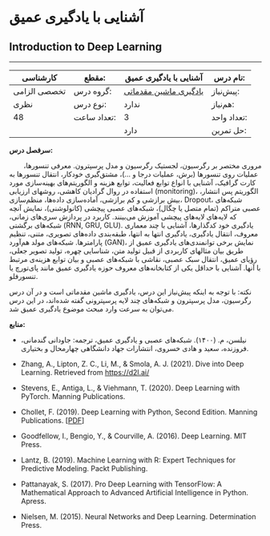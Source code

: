# آشنایی با یادگیری عمیق
## Introduction to Deep Learning
_______________________________________________________________________________
| کارشناسی     | مقطع:       | آشنایی با یادگیری عمیق                                               | نام درس:    |
| ------------ | ----------- | -------------------------------------------------------------------- | ----------- |
| تخصصی الزامی | گروه درس:   | [یادگیری ماشین مقدماتی](../mandatory/Elementary-Machine-Learning.md) | پیش‌نیاز:   |
| نظری         | نوع درس:    | ندارد                                                                | هم‌نیاز:    |
| 48           | تعداد ساعت: | 3                                                                    | تعداد واحد: |
|              |             |  دارد                                                                | حل تمرین:   |

**سرفصل درس:**

`    `مروری مختصر بر رگرسیون، لجستیک رگرسیون و مدل پرسپترون. معرفی تنسورها، عملیات روی تنسورها (برش، عملیات درجا و ...)، مشتق‌گیری خودکار، انتقال تنسورها به کارت گرافیک، آشنایی با انواع توابع فعالیت، توابع هزینه و الگوریتم‌های بهینه‌سازی مورد استفاده در روال گرادیان کاهشی، روشهای ارزیابی (monitoring)، الگوریتم پس انتشار، بیش برازشی و کم برازشی، آماده‌سازی داده‌ها،  منظم‌سازی، Dropout، شبکه‌های عصبی متراکم (تمام متصل یا چگال)، شبکه‌های عصبی پیچشی (کانولوشنی)، نمایش آنچه که لایه‌های لایه‌های پیچشی آموزش می‌بینند. کاربرد در پردازش سری‌های زمانی، شبکه‌های برگشتی  (RNN, GRU, GLU). یادگیری خود کدگذارها، آشنایی با چند معماری معروف، انتقال یادگیری، یادگیری انتها به انتها، طبقه‌بندی داده‌های تصویری، متنی، تنظیم پارامترها. شبکه‌های مولد هم‌آورد (GAN)، نمایش برخی توانمندی‌های یادگیری عمیق از طریق بیان مثالهای کاربردی از قبیل تولید متن، شناسایی چهره، تولید تصویر جعلی، رؤیای عمیق، انتقال سبک عصبی، نقاشی با شبکه‌های عصبی و بیان توابع هزینه‌ی مرتبط با آنها. آشنایی با حداقل یکی از کتابخانه‌های معروف حوزه یادگیری عمیق مانند پای‌تورچ یا تنسورفلو. 

نکته: با توجه به اینکه پیش‌نیاز این درس، یادگیری ماشین مقدماتی است و در آن درس رگرسیون، مدل پرسپترون و شبکه‌های چند لایه پرسپترونی گفته شده‌اند، در این درس می‌توان به سرعت وارد مبحث موضوع یادگیری عمیق شد.

**منابع:**


- نیلسن، م. (۱۴۰۰). شبکه‌های عصبی و یادگیری عمیق، ترجمه: جاودانی گندمانی، فروزنده، سعید و هادی خسروی، انتشارات جهاد دانشگاهی چهارمحال و بختیاری. 

- Zhang, A., Lipton, Z. C., Li, M., & Smola, A. J. (2021). Dive into Deep Learning. Retrieved from <https://d2l.ai/>

- Stevens, E., Antiga, L., & Viehmann, T. (2020). Deep Learning with PyTorch. Manning Publications.

- Chollet, F. (2019). Deep Learning with Python, Second Edition. Manning Publications. [[PDF](https://download.bibis.ir/Books/Artificial-Intelligence/Deep-Learning/2021/Deep%20Learning%20with%20Python%20by%20Franc%CC%A7ois%20Chollet_bibis.ir.pdf)]

- Goodfellow, I., Bengio, Y., & Courville, A. (2016). Deep Learning. MIT Press.

- Lantz, B. (2019). Machine Learning with R: Expert Techniques for Predictive Modeling. Packt Publishing.

- Pattanayak, S. (2017). Pro Deep Learning with TensorFlow: A Mathematical Approach to Advanced Artificial Intelligence in Python. Apress.

- Nielsen, M. (2015). Neural Networks and Deep Learning. Determination Press.


